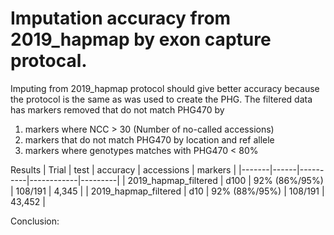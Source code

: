 # Imputation accuracy from 2019_hapmap by exon capture protocal.

Imputing from 2019_hapmap protocol should give better accuracy because the protocol is the same as was used to create the PHG. The filtered data has markers removed that do not match PHG470 by 
1. markers where NCC > 30 (Number of no-called accessions)
2. markers that do not match PHG470 by location and ref allele
3. markers where genotypes matches with  PHG470 < 80%

Results
| Trial | test | accuracy | accessions | markers |
|-------|------|----------|------------|---------|
| 2019_hapmap_filtered  | d100 | 92% (86%/95%) | 108/191 | 4,345 |
| 2019_hapmap_filtered  | d10  | 92% (88%/95%) | 108/191 | 43,452 |

Conclusion:


